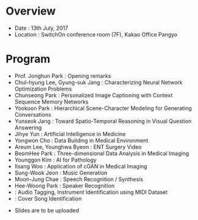 # Overview
* Date : 13th July, 2017
* Location : SwitchOn conference room (7F), Kakao Office Pangyo

# Program
* Prof. Jonghun Park : Opening remarks
* Chul-hyung Lee, Gyung-suk Jang : Characterizing Neural Network Optimization Problems
* Chunseong Park : Personalized Image Captioning with Context Sequence Memory Networks
* Yookoon Park : Hierarchical Scene-Character Modeling for Generating Conversations
* Yunseok Jang : Toward Spatio-Temporal Reasoning in Visual Question Answering
* Jihye Yun : Artificial Intelligence in Medicine
* Yongwon Cho : Data Building in Medical Environment
* Areum Lee, Younghwa Byeon : ENT Surgery Video
* BeomHee Park : Three-dimensional Data Analysis in Medical Imaging
* Younggon Kim : AI for Pathology
* Ilsang Woo : Application of cGAN in Medical Imaging
* Sung-Wook Jeon : Music Generation
* Moon-Jung Chae : Speech Recognition / Synthesis
* Hee-Woong Park : Speaker Recognition
* : Audio Tagging, Instrument Identification using MIDI Dataset
* : Cover Song Identification
- Slides are to be uploaded
